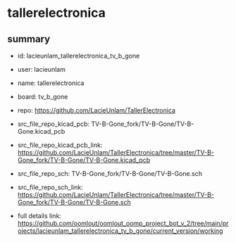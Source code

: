 # tallerelectronica
 
## summary 
* id: lacieunlam_tallerelectronica_tv_b_gone
* user: lacieunlam
* name: tallerelectronica
* board: tv_b_gone
* repo: https://github.com/LacieUnlam/TallerElectronica
* src_file_repo_kicad_pcb: TV-B-Gone_fork/TV-B-Gone/TV-B-Gone.kicad_pcb
* src_file_repo_kicad_pcb_link: https://github.com/LacieUnlam/TallerElectronica/tree/master/TV-B-Gone_fork/TV-B-Gone/TV-B-Gone.kicad_pcb


* src_file_repo_sch: TV-B-Gone_fork/TV-B-Gone/TV-B-Gone.sch
* src_file_repo_sch_link: https://github.com/LacieUnlam/TallerElectronica/tree/master/TV-B-Gone_fork/TV-B-Gone/TV-B-Gone.sch
* full details link: https://github.com/oomlout/oomlout_oomp_project_bot_v_2/tree/main/projects/lacieunlam_tallerelectronica_tv_b_gone/current_version/working  







